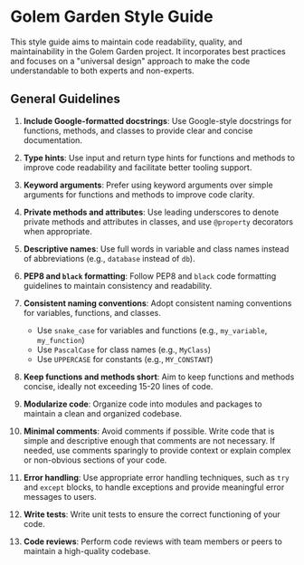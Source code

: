 # Golem Garden Style Guide

This style guide aims to maintain code readability, quality, and maintainability in the Golem Garden project. It incorporates best practices and focuses on a "universal design" approach to make the code understandable to both experts and non-experts.

## General Guidelines

1. **Include Google-formatted docstrings**: Use Google-style docstrings for functions, methods, and classes to provide clear and concise documentation.

2. **Type hints**: Use input and return type hints for functions and methods to improve code readability and facilitate better tooling support.

3. **Keyword arguments**: Prefer using keyword arguments over simple arguments for functions and methods to improve code clarity.

4. **Private methods and attributes**: Use leading underscores to denote private methods and attributes in classes, and use `@property` decorators when appropriate.

5. **Descriptive names**: Use full words in variable and class names instead of abbreviations (e.g., `database` instead of `db`).

6. **PEP8 and `black` formatting**: Follow PEP8 and `black` code formatting guidelines to maintain consistency and readability.

7. **Consistent naming conventions**: Adopt consistent naming conventions for variables, functions, and classes.
   - Use `snake_case` for variables and functions (e.g., `my_variable`, `my_function`)
   - Use `PascalCase` for class names (e.g., `MyClass`)
   - Use `UPPERCASE` for constants (e.g., `MY_CONSTANT`)

8. **Keep functions and methods short**: Aim to keep functions and methods concise, ideally not exceeding 15-20 lines of code.

9. **Modularize code**: Organize code into modules and packages to maintain a clean and organized codebase.

10. **Minimal comments**: Avoid comments if possible. Write code that is simple and descriptive enough that comments are not necessary. If needed, use comments sparingly to provide context or explain complex or non-obvious sections of your code.

11. **Error handling**: Use appropriate error handling techniques, such as `try` and `except` blocks, to handle exceptions and provide meaningful error messages to users.

12. **Write tests**: Write unit tests to ensure the correct functioning of your code.

13. **Code reviews**: Perform code reviews with team members or peers to maintain a high-quality codebase.


